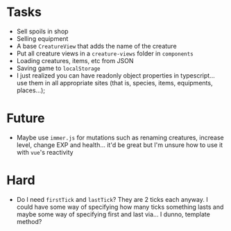 # Tasks
* Sell spoils in shop
* Selling equipment
* A base `CreatureView` that adds the name of the creature
* Put all creature views in a `creature-views` folder in `components`
* Loading creatures, items, etc from JSON
* Saving game to `localStorage`
* I just realized you can have readonly object properties in typescript... use them in all appropriate sites (that is, species, items, equipments, places...);

# Future
* Maybe use `immer.js` for mutations such as renaming creatures, increase level, change EXP and health... it'd be great but I'm unsure how to use it with `vue`'s reactivity

# Hard
* Do I need `firstTick` and `lastTick`? They are 2 ticks each anyway. I could have some way of specifying how many ticks something lasts and maybe some way of specifying first and last via... I dunno, template method?
